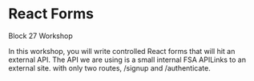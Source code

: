 # React Forms

Block 27 Workshop

In this workshop, you will write controlled React forms that will hit an external API. The API we are using is a small internal FSA APILinks to an external site. with only two routes, /signup and /authenticate.
